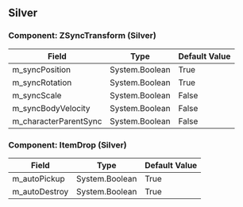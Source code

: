 ## Silver

### Component: ZSyncTransform (Silver)

|Field|Type|Default Value|
|-----|----|-------------|
|m_syncPosition|System.Boolean|True|
|m_syncRotation|System.Boolean|True|
|m_syncScale|System.Boolean|False|
|m_syncBodyVelocity|System.Boolean|False|
|m_characterParentSync|System.Boolean|False|

### Component: ItemDrop (Silver)

|Field|Type|Default Value|
|-----|----|-------------|
|m_autoPickup|System.Boolean|True|
|m_autoDestroy|System.Boolean|True|

